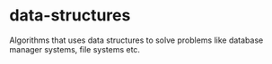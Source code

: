 # data-structures
Algorithms that uses data structures to solve problems like database manager systems, file systems etc.
